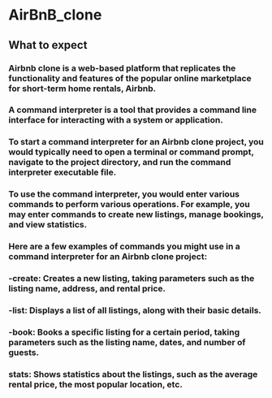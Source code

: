 # AirBnB_clone
## What to expect
### Airbnb clone is a web-based platform that replicates the functionality and features of the popular online marketplace for short-term home rentals, Airbnb.
### A command interpreter is a tool that provides a command line interface for interacting with a system or application.
### To start a command interpreter for an Airbnb clone project, you would typically need to open a terminal or command prompt, navigate to the project directory, and run the command interpreter executable file.
### To use the command interpreter, you would enter various commands to perform various operations. For example, you may enter commands to create new listings, manage bookings, and view statistics.
### Here are a few examples of commands you might use in a command interpreter for an Airbnb clone project:
### -create: Creates a new listing, taking parameters such as the listing name, address, and rental price.
### -list: Displays a list of all listings, along with their basic details.
### -book: Books a specific listing for a certain period, taking parameters such as the listing name, dates, and number of guests.
### stats: Shows statistics about the listings, such as the average rental price, the most popular location, etc.
